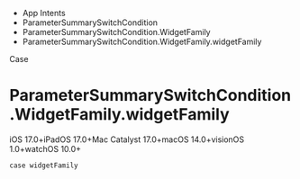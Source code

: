 

- App Intents
- ParameterSummarySwitchCondition
- ParameterSummarySwitchCondition.WidgetFamily
-  ParameterSummarySwitchCondition.WidgetFamily.widgetFamily 

Case

# ParameterSummarySwitchCondition.WidgetFamily.widgetFamily

iOS 17.0+iPadOS 17.0+Mac Catalyst 17.0+macOS 14.0+visionOS 1.0+watchOS 10.0+

``` source
case widgetFamily
```

